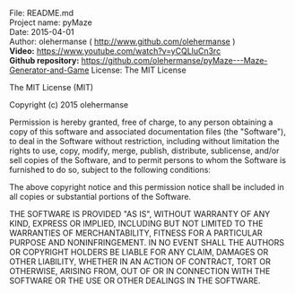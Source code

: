File: README.md<br>
Project name: pyMaze<br>
Date: 2015-04-01<br>
Author: olehermanse ( http://www.github.com/olehermanse )<br>
**Video:** https://www.youtube.com/watch?v=yCQLluCn3rc<br>
**Github repository:** https://github.com/olehermanse/pyMaze---Maze-Generator-and-Game
License: The MIT License<br>

The MIT License (MIT)

Copyright (c) 2015 olehermanse

Permission is hereby granted, free of charge, to any person obtaining a copy
of this software and associated documentation files (the "Software"), to deal
in the Software without restriction, including without limitation the rights
to use, copy, modify, merge, publish, distribute, sublicense, and/or sell
copies of the Software, and to permit persons to whom the Software is
furnished to do so, subject to the following conditions:<br>

The above copyright notice and this permission notice shall be included in
all copies or substantial portions of the Software.<br>

THE SOFTWARE IS PROVIDED "AS IS", WITHOUT WARRANTY OF ANY KIND, EXPRESS OR
IMPLIED, INCLUDING BUT NOT LIMITED TO THE WARRANTIES OF MERCHANTABILITY,
FITNESS FOR A PARTICULAR PURPOSE AND NONINFRINGEMENT. IN NO EVENT SHALL THE
AUTHORS OR COPYRIGHT HOLDERS BE LIABLE FOR ANY CLAIM, DAMAGES OR OTHER
LIABILITY, WHETHER IN AN ACTION OF CONTRACT, TORT OR OTHERWISE, ARISING FROM,
OUT OF OR IN CONNECTION WITH THE SOFTWARE OR THE USE OR OTHER DEALINGS IN
THE SOFTWARE.<br>
<br>

